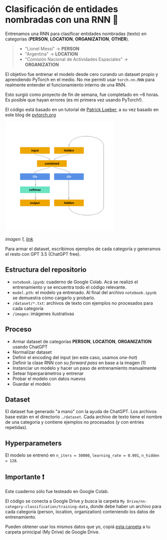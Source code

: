 # Clasificación de entidades nombradas con una RNN 🧠
Entrenamos una RNN para clasificar entidades nombradas (texto) en categorías (**PERSON**, **LOCATION**, **ORGANIZATION**, **OTHER**).


> - "Lionel Messi" -> **PERSON**
> - "Argentina" -> **LOCATION**
> - "Comisión Nacional de Actividades Espaciales" -> **ORGANIZATION**

El objetivo fue entrenar el modelo desde cero curando un dataset propio y aprendiendo PyTorch en el medio. No me permití usar `torch.nn.RNN` para realmente entender el funcionamiento interno de una RNN. 

Esto surgió como proyecto de fin de semana, fue completado en ~6 horas. Es posible que hayan errores (es mi primera vez usando PyTorch!). 

El código está basado en un tutorial de [Patrick Loeber](https://www.youtube.com/watch?v=WEV61GmmPrk), a su vez basado en este blog de [pytorch.org](https://pytorch.org/tutorials/intermediate/char_rnn_classification_tutorial.html)

<img src="images/pytorch-vanilla-rnn.png" alt="drawing" width="350"/>

*imagen 1, [link](https://pytorch.org/tutorials/intermediate/char_rnn_classification_tutorial.html)*


Para armar el dataset, escribimos ejemplos de cada categoría y generamos el resto con GPT 3.5 (ChatGPT free).

## Estructura del repositorio
- `notebook.ipynb`: cuaderno de Google Colab. Acá se realizó el entrenamiento y se encuentra todo el código relevante. 
- `model.pth`: el modelo ya entrenado. Al final del archivo `notebook.ipynb` se demuestra cómo cargarlo y probarlo.
- `/dataset/*.txt`: archivos de texto con ejemplos no procesados para cada categoría
- `/images`: imágenes ilustrativas

## Proceso 
- Armar dataset de categorías **PERSON**, **LOCATION**, **ORGANIZATION** usando ChatGPT
- Normalizar dataset
- Definir el encoding del input (en este caso, usamos _one-hot_)
- Definir la clase RNN con su _forward pass_ en base a la imagen (1)
- Instanciar un modelo y hacer un paso de entrenamiento manualmente
- Setear hiperparámetros y entrenar
- Probar el modelo con datos nuevos
- Guardar el modelo

## Dataset
El dataset fue generado "a mano" con la ayuda de ChatGPT. Los archivos base están en el directorio `./dataset`. Cada archivo de texto tiene el nombre de una categoría y contiene ejemplos no procesados (y con entries repetidas).

## Hyperparameters
El modelo se entrenó en `n_iters = 50000`,  `learning_rate = 0.001`, `n_hidden = 128`.

## Importante ❗
Este cuaderno sólo fue testeado en Google Colab. 

El código se conecta a Google Drive y busca la carpeta `My Drive/nn-category-classification/training-data`, donde debe haber un archivo para cada categoría (person, location, organization) conteniendo los datos de entrenamiento. 

Pueden obtener usar los mismos datos que yo, copiá [esta carpeta](https://drive.google.com/drive/folders/1N4FA62g0iQAnIEg0I84xHip02sX10lGx?usp=sharing) a tu carpeta prinicipal (My Drive) de Google Drive. 